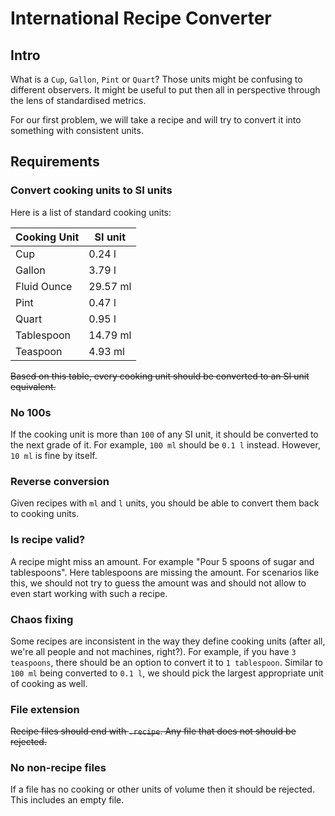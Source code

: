 # International Recipe Converter
## Intro
What is a `Cup`, `Gallon`, `Pint` or `Quart`? Those units might be confusing to different observers. It might be useful to put then all in perspective through the lens of standardised metrics.

For our first problem, we will take a recipe and will try to convert it into something with consistent units.

## Requirements
### Convert cooking units to SI units
Here is a list of standard cooking units:

Cooking Unit|SI unit
---|---
Cup|0.24 l
Gallon|3.79 l
Fluid Ounce|29.57 ml
Pint|0.47 l
Quart|0.95 l
Tablespoon|14.79 ml
Teaspoon|4.93 ml

~~Based on this table, every cooking unit should be converted to an SI unit equivalent.~~

### No 100s
If the cooking unit is more than `100` of any SI unit, it should be converted to the next grade of it. For example, `100 ml` should be `0.1 l` instead. However, `10 ml` is fine by itself.

### Reverse conversion
Given recipes with `ml` and `l` units, you should be able to convert them back to cooking units.

### Is recipe valid?
A recipe might miss an amount. For example "Pour 5 spoons of sugar and tablespoons". Here tablespoons are missing the amount. For scenarios like this, we should not try to guess the amount was and should not allow to even start working with such a recipe.

### Chaos fixing
Some recipes are inconsistent in the way they define cooking units (after all, we're all people and not machines, right?). For example, if you have `3 teaspoons`, there should be an option to convert it to `1 tablespoon`. Similar to `100 ml` being converted to `0.1 l`, we should pick the largest appropriate unit of cooking as well.

### File extension
~~Recipe files should end with `.recipe`. Any file that does not should be rejected.~~

### No non-recipe files
If a file has no cooking or other units of volume then it should be rejected. This includes an empty file.